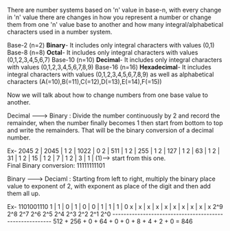 There are number systems based on 'n' value in base-n, with every change in 'n' value there are changes in how you represent a number or change them from one 'n' value base to another and how many integral/alphabetical characters used in a number system.

Base-2 (n=2) **Binary**- It includes only integral characters with values (0,1)
Base-8 (n=8) **Octal**- It includes only integral characters with values (0,1,2,3,4,5,6,7)
Base-10 (n=10) **Decimal**- It includes only integral characters with values (0,1,2,3,4,5,6,7,8,9)
Base-16 (n=16) **Hexadecimal**- It includes integral characters with values (0,1,2,3,4,5,6,7,8,9) as well as alphabetical characters (A(=10),B(=11),C(=12),D(=13),E(=14),F(=15))

Now we will talk about how to change numbers from one base value to another.

Decimal ---> Binary  : Divide the number continuously by 2 and record the remainder, when the number finally becomes 1 then start from bottom to top and write the remainders. That will be the binary conversion of a decimal number.

Ex- 2045  2  |  2045  |  1
          2  |  1022  |  0
          2  |  511   |  1
          2  |  255   |  1
          2  |  127   |  1
          2  |  63    |  1
          2  |  31    |  1
          2  |  15    |  1 
          2  |  7     |  1 
          2  |  3     |  1
             |  (1)--> start from this one.  
  Final Binary conversion: 11111111101

  Binary ---> Deciaml  : Starting from left to right, multiply the binary place value to exponent of 2, with exponent as place of the digit and then add them all up.

  Ex- 1101001110
      1  |  1  |  0  |  1  |  0  |  0  |  1  |  1  |  1  |  0
      x  |  x  |  x  |  x  |  x  |  x  |  x  |  x  |  x  |  x
      2^9  2^8    2^7  2^6    2^5  2^4    2^3  2^2    2^1  2^0
      --------------------------------------------------------
      512  +  256  +  0  +  64  +  0  +  0  +  8  +  4  +  2  +  0  =  846
